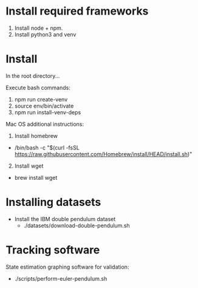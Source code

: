 # Install required frameworks
1. Install node + npm.
2. Install python3 and venv

# Install
In the root directory... 

Execute bash commands:
1. npm run create-venv
2. source env/bin/activate
3. npm run install-venv-deps

Mac OS additional instructions:

1. Install homebrew
  - /bin/bash -c "$(curl -fsSL https://raw.githubusercontent.com/Homebrew/install/HEAD/install.sh)"
2. Install wget 
  - brew install wget
# Installing datasets

- Install the IBM double pendulum dataset
  - ./datasets/download-double-pendulum.sh

# Tracking software

State estimation graphing software for validation: 
- ./scripts/perform-euler-pendulum.sh